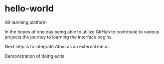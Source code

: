 # hello-world
Git learning platform

In the hopes of one day being able to utilize GitHub to contribute to various projects the journey to learning the interface begins.

Next step is to integrate Atom as an external editor.

Demonstration of doing edits.
